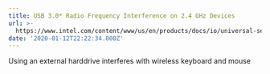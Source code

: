```yaml
---
title: USB 3.0* Radio Frequency Interference on 2.4 GHz Devices
url: >-
  https://www.intel.com/content/www/us/en/products/docs/io/universal-serial-bus/usb3-frequency-interference-paper.html
date: '2020-01-12T22:22:34.000Z'
---
```

Using an external harddrive interferes with wireless keyboard and mouse
